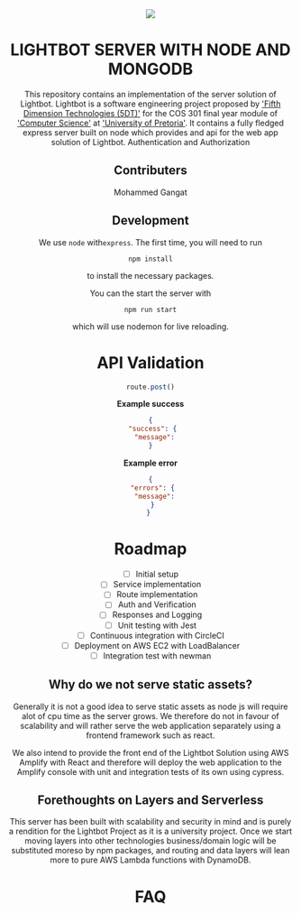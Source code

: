 <div align="center" style = "display: block">
  <div><img src="/icon.jpg"></div>

# LIGHTBOT SERVER WITH NODE AND MONGODB

This repository contains an implementation of the server solution of Lightbot. Lightbot is a software engineering project proposed by ['Fifth Dimension Technologies (5DT)'](5dt.com) for the COS 301 final year module of ['Computer Science'](https://cs.up.ac.za/) at ['University of Pretoria'](https://www.up.ac.za/). It contains a fully fledged express server built on node which provides and api for the web app solution of Lightbot. Authentication and Authorization

## Contributers

Mohammed Gangat

## Development

We use `node` with`express`. The first time, you will need to run

```
npm install
```

to install the necessary packages.

You can the start the server with

```
npm run start
```

which will use nodemon for live reloading.

# API Validation

```js
route.post()
```

**Example success**

```json
{
 "success": {
   "message": 
}
```

**Example error**

```json
{
 "errors": {
   "message": 
 }
} 
```

# Roadmap

- [ ] Initial setup
- [ ] Service implementation
- [ ] Route implementation
- [ ] Auth and Verification
- [ ] Responses and Logging
- [ ] Unit testing with Jest
- [ ] Continuous integration with CircleCI
- [ ] Deployment on AWS EC2 with LoadBalancer
- [ ] Integration test with newman

## Why do we not serve static assets?

Generally it is not a good idea to serve static assets as node js will require alot of cpu time as the server grows. We therefore do not in favour of scalability and will rather serve the web application separately using a frontend framework such as react.

We also intend to provide the front end of the Lightbot Solution using AWS Amplify with React and therefore will deploy the web application to the Amplify console with unit and integration tests of its own using cypress.

## Forethoughts on Layers and Serverless

This server has been built with scalability and security in mind and is purely a rendition for the Lightbot Project as it is a university project. Once we start moving layers into other technologies business/domain logic will be substituted moreso by npm packages, and routing and data layers will lean more to pure AWS Lambda functions with DynamoDB.

# FAQ
